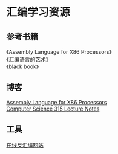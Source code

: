# 汇编学习资源

## 参考书籍 
《Assembly Language for X86 Processors》  
《汇编语言的艺术》  
《black book》

## 博客
[Assembly Language for X86 Processors](http://www.asmirvine.com/)  
[Computer Science 315 Lecture Notes](http://www.cs.uwm.edu/classes/cs315/Bacon/Lecture/HTML/)

## 工具
[在线反汇编网站](https://godbolt.org/)